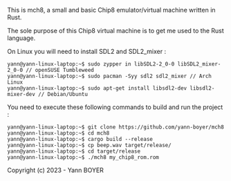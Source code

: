 This is mch8, a small and basic Chip8 emulator/virtual machine written in Rust.







The sole purpose of this Chip8 virtual machine is to get me used to the Rust language.






On Linux you will need to install SDL2 and SDL2_mixer : 
```console
yann@yann-linux-laptop:~$ sudo zypper in libSDL2-2_0-0 libSDL2_mixer-2_0-0 // openSUSE Tumbleweed
yann@yann-linux-laptop:~$ sudo pacman -Syy sdl2 sdl2_mixer // Arch Linux
yann@yann-linux-laptop:~$ sudo apt-get install libsdl2-dev libsdl2-mixer-dev // Debian/Ubuntu
 ```



You need to execute these following commands to build and run the project :


```console
yann@yann-linux-laptop:~$ git clone https://github.com/yann-boyer/mch8
yann@yann-linux-laptop:~$ cd mch8
yann@yann-linux-laptop:~$ cargo build --release
yann@yann-linux-laptop:~$ cp beep.wav target/release/
yann@yann-linux-laptop:~$ cd target/release
yann@yann-linux-laptop:~$ ./mch8 my_chip8_rom.rom
```





Copyright (c) 2023 - Yann BOYER
